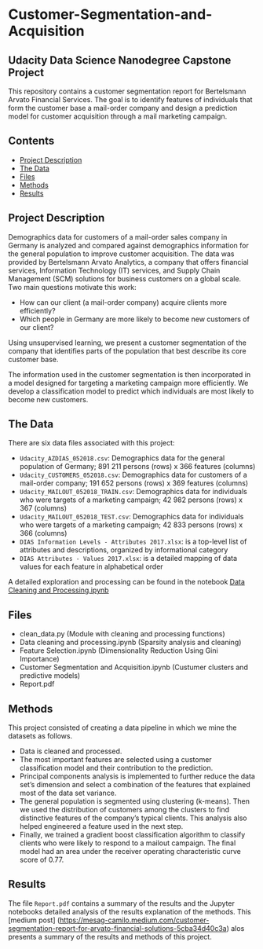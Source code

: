 # Customer-Segmentation-and-Acquisition
## Udacity Data Science Nanodegree Capstone Project

This repository contains a customer segmentation report for Bertelsmann Arvato Financial Services. The goal is to identify features of individuals that form the customer base a mail-order company and design a prediction model for customer acquisition through a mail marketing campaign.

## Contents

- [Project Description](#projectdescription)
- [The Data](#data)
- [Files](#files)
- [Methods](#methods)
- [Results](#results)

## Project Description
Demographics data for customers of a mail-order sales company in Germany is analyzed and compared against demographics information for the general population to improve customer acquisition. The data was provided by Bertelsmann Arvato Analytics, a company that offers financial services, Information Technology (IT) services, and Supply Chain Management (SCM) solutions for business customers on a global scale. Two main questions motivate this work:

- How can our client (a mail-order company) acquire clients more efficiently?
- Which people in Germany are more likely to become new customers of our client?

Using unsupervised learning, we present a customer segmentation of the company that identifies parts of the population that best describe its core customer base. 

The information used in the customer segmentation is then incorporated in a model designed for targeting a marketing campaign more efficiently. We develop a  classification model to predict which individuals are most likely to become new customers.


## The Data
There are six data files associated with this project:

* `Udacity_AZDIAS_052018.csv`: Demographics data for the general population of Germany; 891 211 persons (rows) x 366 features (columns)
* `Udacity_CUSTOMERS_052018.csv`: Demographics data for customers of a mail-order company; 191 652 persons (rows) x 369 features (columns)
* `Udacity_MAILOUT_052018_TRAIN.csv`: Demographics data for individuals who were targets of a marketing campaign; 42 982 persons (rows) x 367 (columns)
* `Udacity_MAILOUT_052018_TEST.csv`: Demographics data for individuals who were targets of a marketing campaign; 42 833 persons (rows) x 366 (columns)
* `DIAS Information Levels - Attributes 2017.xlsx`: is a top-level list of attributes and descriptions, organized by informational category
* `DIAS Attributes - Values 2017.xlsx`: is a detailed mapping of data values for each feature in alphabetical order

A detailed exploration and processing can be found in the notebook [Data Cleaning and Processing.ipynb](https://github.com/camilomesa/Customer-Segmentation-and-Acquisition/blob/main/Data%20Cleaning%20and%20Processing.ipynb)

## Files
* clean_data.py (Module with cleaning and processing functions)
* Data cleaning and processing.ipynb (Sparsity analysis and cleaning)
* Feature Selection.ipynb (Dimensionality Reduction Using Gini Importance)
* Customer Segmentation and Acquisition.ipynb (Custumer clusters and predictive models)
* Report.pdf

## Methods
This project consisted of creating a data pipeline in which we mine the datasets as follows.

- Data is cleaned and processed.
- The most important features are selected using a customer classification model and their contribution to the prediction.
- Principal components analysis is implemented to further reduce the data set’s dimension and select a combination of the features that explained most of the data set variance.
- The general population is segmented using clustering (k-means). Then we used the distribution of customers among the clusters to find distinctive features of the company’s typical clients. This analysis also helped engineered a feature used in the next step.
- Finally, we trained a gradient boost classification algorithm to classify clients who were likely to respond to a mailout campaign. The final model had an area under the receiver operating characteristic curve score of 0.77.


## Results
The file `Report.pdf` contains a summary of the results and the Jupyter notebooks detailed analysis of the results explanation of the methods. This [medium post] (https://mesag-camilo.medium.com/customer-segmentation-report-for-arvato-financial-solutions-5cba34d40c3a) alos presents a summary of the results and methods of this project.
